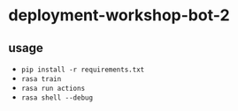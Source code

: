 # deployment-workshop-bot-2

## usage

- `pip install -r requirements.txt`
- `rasa train`
- `rasa run actions`
- `rasa shell --debug`